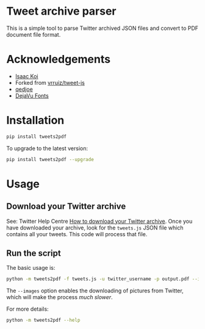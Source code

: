 # Tweet archive parser

This is a simple tool to parse Twitter archived JSON files and convert to PDF document file format.    

# Acknowledgements

* [Isaac Koi](https://twitter.com/isaackoi/)
* Forked from [vrruiz/tweet-js](https://github.com/vrruiz/tweet-js)
* [qedjoe](https://twitter.com/qedjoe/)
* [DejaVu Fonts](https://dejavu-fonts.github.io/)

# Installation

```bash
pip install tweets2pdf
```

To upgrade to the latest version:

```bash
pip install tweets2pdf --upgrade
```

# Usage

## Download your Twitter archive

See: Twitter Help Centre [How to download your Twitter archive](https://help.twitter.com/en/managing-your-account/how-to-download-your-twitter-archive). Once you have downloaded your archive, look for the `tweets.js` JSON file which contains all your tweets. This code will process that file.

## Run the script

The basic usage is:

```bash
python -m tweets2pdf -f tweets.js -u twitter_username -p output.pdf --images
```

The `--images` option enables the downloading of pictures from Twitter, which will make the process *much slower*.

For more details:
```bash
python -m tweets2pdf --help
```

